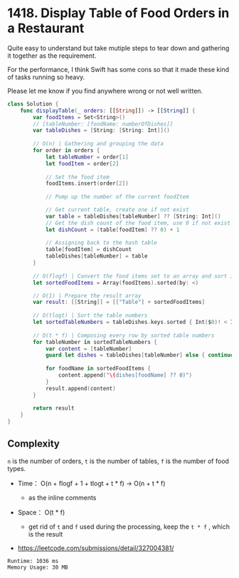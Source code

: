 # 1418. Display Table of Food Orders in a Restaurant

Quite easy to understand but take mutiple steps to tear down and gathering it together as the requirement.

For the performance, I think Swift has some cons so that it made these kind of tasks running so heavy.

Please let me know if you find anywhere wrong or not well written.

``` swift
class Solution {
    func displayTable(_ orders: [[String]]) -> [[String]] {
        var foodItems = Set<String>()
        // [tableNumber: [foodName: numberOfDishes]]
        var tableDishes = [String: [String: Int]]()
        
        // O(n) | Gathering and grouping the data
        for order in orders { 
            let tableNumber = order[1]
            let foodItem = order[2]
            
            // Set the food item
            foodItems.insert(order[2])
            
            // Pump up the number of the current foodItem

            // Get current table, create one if not exist
            var table = tableDishes[tableNumber] ?? [String: Int]()
            // Get the dish count of the food item, use 0 if not exist
            let dishCount = (table[foodItem] ?? 0) + 1
            
            // Assigning back to the hash table
            table[foodItem] = dishCount
            tableDishes[tableNumber] = table
        }
        
        // O(flogf) | Convert the food items set to an array and sort it
        let sortedFoodItems = Array(foodItems).sorted(by: <)

        // O(1) | Prepare the result array
        var result: [[String]] = [["Table"] + sortedFoodItems]
        
        // O(tlogt) | Sort the table numbers
        let sortedTableNumbers = tableDishes.keys.sorted { Int($0)! < Int($1)! }
        
        // O(t * f) | Composing every row by sorted table numbers
        for tableNumber in sortedTableNumbers {
            var content = [tableNumber]
            guard let dishes = tableDishes[tableNumber] else { continue }
            
            for foodName in sortedFoodItems {
                content.append("\(dishes[foodName] ?? 0)")
            }
            result.append(content)
        }
        
        return result
    }
}
```

## Complexity

`n` is the number of orders, `t` is the number of tables, `f` is the number of food types.

- Time： O(n + flogf + 1 + tlogt + t * f) -> O(n + t * f)
  - as the inline comments
- Space： O(t * f)
  - get rid of `t` and `f` used during the processing, keep the `t * f` , which is the result

- <https://leetcode.com/submissions/detail/327004381/>

```text
Runtime: 1036 ms
Memory Usage: 30 MB
```